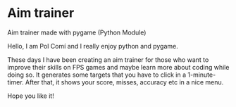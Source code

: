 # Aim trainer
Aim trainer made with pygame (Python Module)

Hello, I am Pol Comí and I really enjoy python and pygame.

These days I have been creating an aim trainer for those who want to improve their skills on FPS games and maybe learn more about coding while doing so. It generates some targets that you have to click in a 1-minute-timer. After that, it shows your score, misses, accuracy etc in a nice menu.

Hope you like it!
